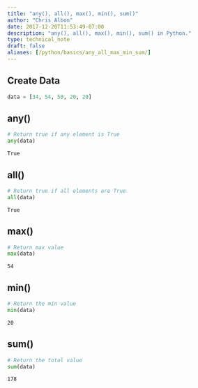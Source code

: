 ```yaml
---
title: "any(), all(), max(), min(), sum()"
author: "Chris Albon"
date: 2017-12-20T11:53:49-07:00
description: "any(), all(), max(), min(), sum() in Python."
type: technical_note
draft: false
aliases: [/python/basics/any_all_max_min_sum/]
---
```

## Create Data


```python
data = [34, 54, 50, 20, 20]
```

## any()


```python
# Return true if any element is True
any(data)
```




    True



## all()


```python
# Return true if all elements are True
all(data)
```




    True



## max()


```python
# Return max value
max(data)
```




    54



## min()


```python
# Return the min value
min(data)
```




    20



## sum()


```python
# Return the total value
sum(data)
```




    178


